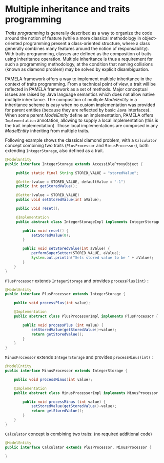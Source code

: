 # Multiple inheritance and traits programming

*Traits programming* is generally described as a way to organize the code around the notion of feature (while a more classical methodology in object-oriented programming present a class-oriented structure, where a class generally combines many features around the notion of responsability). With traits programming, classes are defined as the composition of traits using inheritance operation. Multiple inheritance is thus a requirement for such a programming methodology, at the condition that naming collisions (known as diamond problem) may be solved by explicit disambiguation. 

PAMELA framework offers a way to implement multiple inheritance in the context of traits programming. From a technical point of view, a trait will be reflected in PAMELA framework as a set of methods. Major conceptual issues are raised by Java language semantics which does not allow native multiple inheritance. The composition of multiple *ModelEntity* in a inheritance scheme is easy when no custom implementation was provided for parent entities (because they are reflected by basic Java interfaces). When some parent *ModelEntity* define an implementation, PAMELA offers `Implementation` annotation, allowing to supply a local implementation (this is the trait implementation). Those local implementations are composed in any *ModelEntity* inheriting from multiple traits.

Following example shows the classical diamond problem, with a `Calculator` concept combining two traits (`PlusProcessor` and `MinusProcessor`), both extending `IntegerStorage`, also defined as a trait.

```java
@ModelEntity
public interface IntegerStorage extends AccessibleProxyObject {

     public static final String STORED_VALUE = "storedValue";

     @Getter(value = STORED_VALUE, defaultValue = "-1")
     public int getStoredValue();

     @Setter(value = STORED_VALUE)
     public void setStoredValue(int aValue);

     public void reset();

     @Implementation
     public abstract class IntegerStorageImpl implements IntegerStorage {

        public void reset() {
            setStoredValue(0);
	    }

	    public void setStoredValue(int aValue) {
            performSuperSetter(STORED_VALUE, aValue);
            System.out.println("Sets stored value to be " + aValue);
	    }
    }
}
```

`PlusProcessor` extends `IntegerStorage` and provides `processPlus(int)` :

```java
@ModelEntity
public interface PlusProcessor extends IntegerStorage {

    public void processPlus(int value);

    @Implementation
    public abstract class PlusProcessorImpl implements PlusProcessor {

        public void processPlus (int value) {
            setStoredValue(getStoredValue()+value);
            return getStoredValue();
        }
    }
}
```

`MinusProcessor` extends `IntegerStorage` and provides `processMinus(int)` :

```java
@ModelEntity
public interface MinusProcessor extends IntegerStorage {

    public void processMinus(int value);

    @Implementation
    public abstract class MinusProcessorImpl implements MinusProcessor {

        public void processMinus (int value) {
            setStoredValue(getStoredValue()-value);
            return getStoredValue();
        }
    }
}
```

`Calculator` concept is combining two traits: (no required additional code)

```java
@ModelEntity
public interface Calculator extends PlusProcessor, MinusProcessor {

}
```

 

    
  
